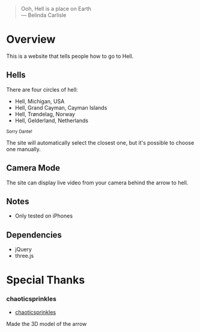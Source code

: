 > Ooh, Hell is a place on Earth \
> — Belinda Carlisle

# Overview
This is a website that tells people how to go to Hell.

## Hells
There are four circles of hell:
- Hell, Michigan, USA
- Hell, Grand Cayman, Cayman Islands
- Hell, Trøndelag, Norway
- Hell, Gelderland, Netherlands

<sup>Sorry Dante!</sup>

The site will automatically select the closest one, but it's possible to choose one manually.

## Camera Mode
The site can display live video from your camera behind the arrow to hell.

## Notes
- Only tested on iPhones

## Dependencies
- jQuery
- three.js

# Special Thanks
### chaoticsprinkles
- [chaoticsprinkles](https://github.com/chaoticsprinkles)

Made the 3D model of the arrow

